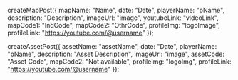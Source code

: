 createMapPost({
   mapName: "Name",
   date: "Date",
   playerName: "pName",
   description: "Description",
   imageUrl: "image",
   youtubeLink: "videoLink",
   mapCode1: "IndCode",
   mapCode2: "OthrCode",
   profileImg: "logoImage",
   profileLink: "https://youtube.com/@username"
 });

 createAssetPost({
   assetName: "assetName",
   date: "Date",
   playerName: "pName",
   description: "Asset Description",
   imageUrl: "image",
   assetCode: "Asset Code",
   mapCode2: "Not available",
   profileImg: "logoImg",
   profileLink: "https://youtube.com/@username"
 });
